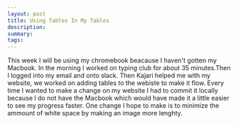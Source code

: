 ```yaml
---
layout: post
title: Using Tables In My Tables
description: 
summary: 
tags:
---
```

This week I will be using my chromebook beacause I haven't gotten my Macbook. In the morning I worked on typing club for about 35 minutes.Then I logged into my email and onto slack. Then Kajari helped me with my website, we worked on adding tables to the webiste to make it flow. Every time I wanted to make a change on my website I had to commit it locally because I do not have the Macbook which would have made it a little easier to see my progress faster. One change I hope to make is to minimize the ammount of white space by making an image more lenghty.
